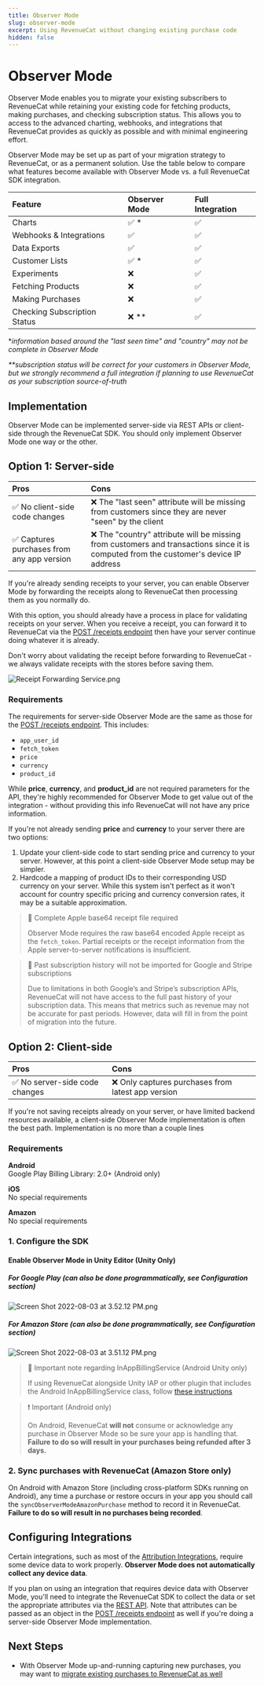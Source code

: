 ```yaml
---
title: Observer Mode
slug: observer-mode
excerpt: Using RevenueCat without changing existing purchase code
hidden: false
---
```


# Observer Mode

Observer Mode enables you to migrate your existing subscribers to RevenueCat while retaining your existing code for fetching products, making purchases, and checking subscription status. This allows you to access to the advanced charting, webhooks, and integrations that RevenueCat provides as quickly as possible and with minimal engineering effort.

Observer Mode may be set up as part of your migration strategy to RevenueCat, or as a permanent solution. Use the table below to compare what features become available with Observer Mode vs. a full RevenueCat SDK integration.

| Feature                      | Observer Mode | Full Integration |
| :--------------------------- | :------------ | :--------------- |
| Charts                       | ✅ \*         | ✅               |
| Webhooks & Integrations      | ✅            | ✅               |
| Data Exports                 | ✅            | ✅               |
| Customer Lists               | ✅ \*         | ✅               |
| Experiments                  | ❌            | ✅               |
| Fetching Products            | ❌            | ✅               |
| Making Purchases             | ❌            | ✅               |
| Checking Subscription Status | ❌ \*\*       | ✅               |

\*_information based around the "last seen time" and "country" may not be complete in Observer Mode_

_\*\*subscription status will be correct for your customers in Observer Mode, but we strongly recommend a full integration if planning to use RevenueCat as your subscription source-of-truth_

## Implementation

Observer Mode can be implemented server-side via REST APIs or client-side through the RevenueCat SDK. You should only implement Observer Mode one way or the other.

## Option 1: Server-side

| Pros                                       | Cons                                                                                                                                  |
| :----------------------------------------- | :------------------------------------------------------------------------------------------------------------------------------------ |
| ✅ No client-side code changes             | ❌ The "last seen" attribute will be missing from customers since they are never "seen" by the client                                 |
| ✅ Captures purchases from any app version | ❌ The "country" attribute will be missing from customers and transactions since it is computed from the customer's device IP address |

If you're already sending receipts to your server, you can enable Observer Mode by forwarding the receipts along to RevenueCat then processing them as you normally do.

With this option, you should already have a process in place for validating receipts on your server. When you receive a receipt, you can forward it to RevenueCat via the [POST /receipts endpoint](https://docs.revenuecat.com/reference/receipts) then have your server continue doing whatever it is already.

Don't worry about validating the receipt before forwarding to RevenueCat - we always validate receipts with the stores before saving them.

![](https://files.readme.io/0925a4c-Receipt_Forwarding_Service.png "Receipt Forwarding Service.png")

### Requirements

The requirements for server-side Observer Mode are the same as those for the [POST /receipts endpoint](https://docs.revenuecat.com/reference/receipts). This includes:

- `app_user_id`
- `fetch_token`
- `price`
- `currency`
- `product_id`

While **price**, **currency**, and **product_id** are not required parameters for the API, they're highly recommended for Observer Mode to get value out of the integration - without providing this info RevenueCat will not have any price information.

If you're not already sending **price** and **currency** to your server there are two options:

1. Update your client-side code to start sending price and currency to your server. However, at this point a client-side Observer Mode setup may be simpler.
2. Hardcode a mapping of product IDs to their corresponding USD currency on your server. While this system isn't perfect as it won't account for country specific pricing and currency conversion rates, it may be a suitable approximation.

> 🚧 Complete Apple base64 receipt file required
>
> Observer Mode requires the raw base64 encoded Apple receipt as the `fetch_token`. Partial receipts or the receipt information from the Apple server-to-server notifications is insufficient.

> 🚧 Past subscription history will not be imported for Google and Stripe subscriptions
>
> Due to limitations in both Google’s and Stripe’s subscription APIs, RevenueCat will not have access to the full past history of your subscription data. This means that metrics such as revenue may not be accurate for past periods. However, data will fill in from the point of migration into the future.

## Option 2: Client-side

| Pros                           | Cons                                               |
| :----------------------------- | :------------------------------------------------- |
| ✅ No server-side code changes | ❌ Only captures purchases from latest app version |

If you're not saving receipts already on your server, or have limited backend resources available, a client-side Observer Mode implementation is often the best path. Implementation is no more than a couple lines

### Requirements

**Android**  
Google Play Billing Library: 2.0+ (Android only)

**iOS**  
No special requirements

**Amazon**  
No special requirements

### 1. Configure the SDK

<!-- [block:file]
[
  {
    "language": "swift",
    "name": "Swift",
    "file": "projects/iOS/DocsTester/Sources/DocsTester/DocsTester.swift",
    "region": "Observer mode configuration"
  },
  {
    "language": "objectivec",
    "name": "Objective-C",
    "file": "code_blocks/➡️ Migrating To RevenueCat/observer-mode_2.m"
  },
  {
    "language": "kotlin",
    "name": "Kotlin (Play Store)",
    "file": "projects/android/app/src/main/java/com/revenuecat/docstester/MainApplicationOnlyPlayStoreObserverMode.kt",
    "region": "Observer mode configuration"
  },
  {
    "language": "kotlin",
    "name": "Kotlin (Play Store + Amazon Appstore)",
    "file": "projects/android/app/src/main/java/com/revenuecat/docstester/MainApplicationObserverMode.kt",
    "region": "Observer mode configuration"
  },
  {
    "language": "java",
    "name": "Java",
    "file": "code_blocks/➡️ Migrating To RevenueCat/observer-mode_4.java"
  },
  {
    "language": "dart",
    "name": "Flutter",
    "file": "code_blocks/➡️ Migrating To RevenueCat/observer-mode_5.dart"
  },
  {
    "language": "csharp",
    "name": "Unity",
    "file": "code_blocks/➡️ Migrating To RevenueCat/observer-mode_6.cs"
  }
]
[/block] -->

#### Enable Observer Mode in Unity Editor (Unity Only)

##### For Google Play (can also be done programmatically, see Configuration section)

![](https://files.readme.io/9fa8a00-Screen_Shot_2022-08-03_at_3.52.12_PM.png "Screen Shot 2022-08-03 at 3.52.12 PM.png")

##### For Amazon Store (can also be done programmatically, see Configuration section)

![](https://files.readme.io/3e32059-Screen_Shot_2022-08-03_at_3.51.12_PM.png "Screen Shot 2022-08-03 at 3.51.12 PM.png")

> 🚧 Important note regarding InAppBillingService (Android Unity only)
>
> If using RevenueCat alongside Unity IAP or other plugin that includes the Android InAppBillingService class, follow [these instructions ](doc:unity#installation-with-unity-iap-side-by-side)

> ❗️ Important (Android only)
>
> On Android, RevenueCat **will not** consume or acknowledge any purchase in Observer Mode so be sure your app is handling that. **Failure to do so will result in your purchases being refunded after 3 days.**

### 2. Sync purchases with RevenueCat (Amazon Store only)

On Android with Amazon Store (including cross-platform SDKs running on Android), any time a purchase or restore occurs in your app you should call the `syncObserverModeAmazonPurchase` method to record it in RevenueCat. **Failure to do so will result in no purchases being recorded**.

<!-- [block:file]
[
  {
    "language": "csharp",
    "name": "Unity",
    "file": "code_blocks/➡️ Migrating To RevenueCat/observer-mode_7.cs"
  },
  {
    "language": "kotlin",
    "name": "",
    "file": "code_blocks/➡️ Migrating To RevenueCat/observer-mode_8.kt"
  }
]
[/block] -->

## Configuring Integrations

Certain integrations, such as most of the [Attribution Integrations](https://docs.revenuecat.com/docs/attribution), require some device data to work properly. **Observer Mode does not automatically collect any device data**.

If you plan on using an integration that requires device data with Observer Mode, you'll need to integrate the RevenueCat SDK to collect the data or set the appropriate attributes via the [REST API](https://docs.revenuecat.com/reference/update-subscriber-attributes). Note that attributes can be passed as an object in the [POST /receipts endpoint](https://docs.revenuecat.com/reference/receipts) as well if you're doing a server-side Observer Mode implementation.

## Next Steps

- With Observer Mode up-and-running capturing new purchases, you may want to [migrate existing purchases to RevenueCat as well ](doc:migrating-existing-subscriptions)
